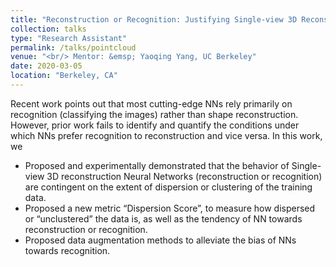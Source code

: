 ```yaml
---
title: "Reconstruction or Recognition: Justifying Single-view 3D Reconstruction Networks"
collection: talks
type: "Research Assistant"
permalink: /talks/pointcloud
venue: "<br/> Mentor: &emsp; Yaoqing Yang, UC Berkeley"
date: 2020-03-05
location: "Berkeley, CA"
---
```


Recent work points out that most cutting-edge NNs rely primarily on recognition (classifying the images) rather than shape reconstruction. However, prior work fails to identify and quantify the conditions under which NNs prefer recognition to reconstruction and vice versa. In this work, we
* Proposed and experimentally demonstrated that the behavior of Single-view 3D reconstruction Neural Networks (reconstruction or recognition) are contingent on the extent of dispersion or clustering of the training data.
* Proposed a new metric “Dispersion Score”, to measure how dispersed or “unclustered” the data is, as well as the tendency of NN towards reconstruction or recognition.
* Proposed data augmentation methods to alleviate the bias of NNs towards recognition.
  
  
<!--[[PDF]](http://YefanZhou.github.io/files/reconstruction_or_recognition_justifying_single_view_3d_reconstruction_networks.pdf)-->
  
  
  
  
  
<!-- <p float="left">
<img src="http://YefanZhou.github.io/images/eccv_2020_matrix_vis.png" width="350" height="2000" class="center"/>
<img src="http://YefanZhou.github.io/images/eccv_2020_pointcloud_vis.png" width="350" height="2000" class="center"/> 
</p> -->